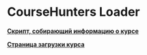 # CourseHunters Loader

[**Скрипт, собирающий информацию о курсе**](https://raw.githubusercontent.com/neyasbltb88/coursehunters-loader-v3/master/dist/lessons-collector.js)

[**Страница загрузки курса**](https://neyasbltb88.github.io/coursehunters-loader-v3/)
